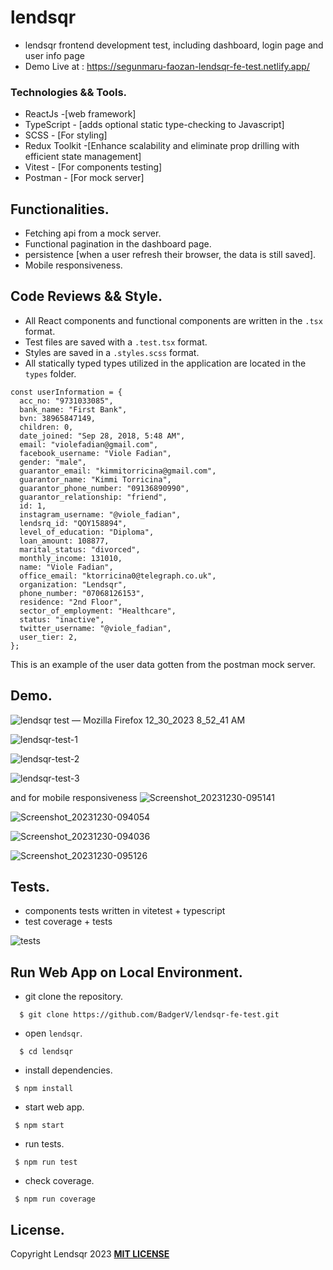 # lendsqr

- lendsqr frontend development test, including dashboard, login page and user info page
- Demo Live at : https://segunmaru-faozan-lendsqr-fe-test.netlify.app/


### Technologies && Tools.
- ReactJs -[web framework]
- TypeScript - [adds optional static type-checking to Javascript]
- SCSS - [For styling]
- Redux Toolkit -[Enhance scalability and eliminate prop drilling with efficient state management]
- Vitest - [For components testing]
- Postman - [For mock server]


## Functionalities.
- Fetching api from a mock server.
- Functional pagination in the dashboard page.
- persistence [when a user refresh their browser, the data is still saved].
- Mobile responsiveness.

## Code Reviews && Style.

- All React components and functional components are written in the `.tsx` format.
- Test files are saved with a `.test.tsx` format.
- Styles are saved in a `.styles.scss` format.
- All statically typed types utilized in the application are located in the `types` folder.

```
const userInformation = {
  acc_no: "9731033085",
  bank_name: "First Bank",
  bvn: 38965847149,
  children: 0,
  date_joined: "Sep 28, 2018, 5:48 AM",
  email: "violefadian@gmail.com",
  facebook_username: "Viole Fadian",
  gender: "male",
  guarantor_email: "kimmitorricina@gmail.com",
  guarantor_name: "Kimmi Torricina",
  guarantor_phone_number: "09136890990",
  guarantor_relationship: "friend",
  id: 1,
  instagram_username: "@viole_fadian",
  lendsrq_id: "QOY158894",
  level_of_education: "Diploma",
  loan_amount: 108877,
  marital_status: "divorced",
  monthly_income: 131010,
  name: "Viole Fadian",
  office_email: "ktorricina0@telegraph.co.uk",
  organization: "Lendsqr",
  phone_number: "07068126153",
  residence: "2nd Floor",
  sector_of_employment: "Healthcare",
  status: "inactive",
  twitter_username: "@viole_fadian",
  user_tier: 2,
};
```
This is an example of the user data gotten from the postman mock server.

## Demo.
![lendsqr test — Mozilla Firefox 12_30_2023 8_52_41 AM](https://github.com/BadgerV/lendsqr-fe-test/assets/98065344/97ac8e23-a35e-4240-950e-4f55258ea0d7)

![lendsqr-test-1](https://github.com/BadgerV/lendsqr-fe-test/assets/98065344/ed9d5217-a4d7-44a6-adce-7e7c6a2a7db9)

![lendsqr-test-2](https://github.com/BadgerV/lendsqr-fe-test/assets/98065344/8c801977-0acd-4779-b176-f1fac6d20954)

![lendsqr-test-3](https://github.com/BadgerV/lendsqr-fe-test/assets/98065344/53c8f149-5882-493d-abfa-feb67831211d)

and for mobile responsiveness
![Screenshot_20231230-095141](https://github.com/BadgerV/Virtual-med/assets/98065344/f894bdad-3459-422d-ae16-cae630f15bea)


![Screenshot_20231230-094054](https://github.com/BadgerV/Virtual-med/assets/98065344/f2c76c5a-c542-47cf-8b92-71b0551fd5f8)

![Screenshot_20231230-094036](https://github.com/BadgerV/Virtual-med/assets/98065344/6af7921c-1f34-4c9f-816a-28d1540961cb)

![Screenshot_20231230-095126](https://github.com/BadgerV/Virtual-med/assets/98065344/3fc65ba0-a33a-4a6b-b8c9-664590cc84fa)



## Tests.

- components tests written in vitetest + typescript
- test coverage + tests

![tests](https://github.com/BadgerV/lendsqr-fe-test/assets/98065344/e86f0580-0952-4ba7-acf9-c53368d891be)

## Run Web App on Local Environment.

* git clone the repository.

```
  $ git clone https://github.com/BadgerV/lendsqr-fe-test.git
```

- open `lendsqr`.

```
  $ cd lendsqr
```

- install dependencies.
```
 $ npm install
```

- start web app.

```
 $ npm start
```

- run tests.

```
 $ npm run test
```

- check coverage.

```
 $ npm run coverage
```

## License.

Copyright Lendsqr 2023 [**MIT LICENSE**](/LICENSE)

